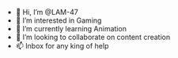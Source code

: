 - 👋 Hi, I’m @LAM-47
- 👀 I’m interested in Gaming
- 🌱 I’m currently learning Animation
- 💞️ I’m looking to collaborate on content creation
- 📫 Inbox for any king of help

<!---
LAM-47/LAM-47 is a ✨ special ✨ repository because its `README.md` (this file) appears on your GitHub profile.
You can click the Preview link to take a look at your changes.
--->
